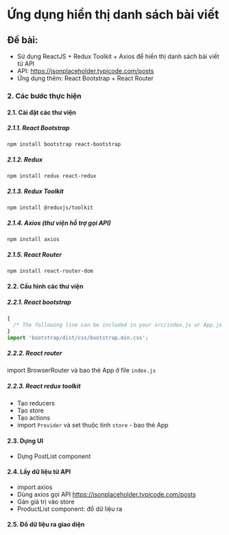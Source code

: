 # Ứng dụng hiển thị danh sách bài viết

## Đề bài:
- Sử dụng ReactJS + Redux Toolkit + Axios để hiển thị danh sách bài viết từ API
- API: https://jsonplaceholder.typicode.com/posts
- Ứng dụng thêm: React Bootstrap + React Router

### 2. Các bước thực hiện
#### 2.1. Cài đặt các thư viện
##### 2.1.1. React Bootstrap
```
npm install bootstrap react-bootstrap
```

##### 2.1.2. Redux
```
npm install redux react-redux
```

##### 2.1.3. Redux Toolkit
```
npm install @reduxjs/toolkit
```

##### 2.1.4. Axios (thư viện hỗ trợ gọi API)
```
npm install axios
```

##### 2.1.5. React Router
```
npm install react-router-dom
```

#### 2.2. Cấu hình các thư viện
##### 2.2.1. React bootstrap
```js
{
  /* The following line can be included in your src/index.js or App.js file */
}
import 'bootstrap/dist/css/bootstrap.min.css';
```

##### 2.2.2. React router
import BrowserRouter và bao thẻ App ở file `index.js`

##### 2.2.3. React redux toolkit
- Tạo reducers
- Tạo store
- Tạo actions
- import `Provider` và set thuộc tính `store` - bao thẻ App

#### 2.3. Dựng UI
- Dựng PostList component

#### 2.4. Lấy dữ liệu từ API
- import axios
- Dùng axios gọi API https://jsonplaceholder.typicode.com/posts
- Gán giá trị vào store
- ProductList component: đổ dữ liệu ra

#### 2.5. Đổ dữ liệu ra giao diện
